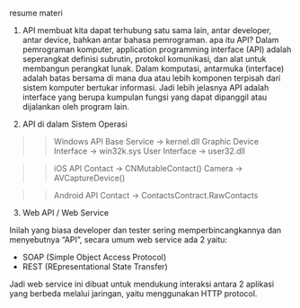 resume materi

1. API membuat kita dapat terhubung satu sama lain, antar developer, antar device, bahkan antar bahasa 
pemrograman. apa itu API? Dalam pemrograman komputer, application programming interface (API) adalah 
seperangkat definisi subrutin, protokol komunikasi, dan alat untuk membangun perangkat lunak.
Dalam komputasi, antarmuka (interface) adalah batas bersama di mana dua atau lebih komponen terpisah dari 
sistem komputer bertukar informasi. Jadi lebih jelasnya API adalah interface yang berupa kumpulan fungsi yang 
dapat dipanggil atau dijalankan oleh program lain.

2. API di dalam Sistem Operasi

>> Windows API
Base Service → kernel.dll
Graphic Device Interface → win32k.sys
User Interface → user32.dll

>> iOS API
Contact → CNMutableContact()
Camera → AVCaptureDevice()

>>Android API
Contact → ContactsContract.RawContacts

3. Web API / Web Service

Inilah yang biasa developer dan tester sering memperbincangkannya dan menyebutnya “API”, secara umum web 
service ada 2 yaitu:

- SOAP (Simple Object Access Protocol)
- REST (REpresentational State Transfer)

Jadi web service ini dibuat untuk mendukung interaksi antara 2 aplikasi yang berbeda melalui jaringan, yaitu 
menggunakan HTTP protocol.